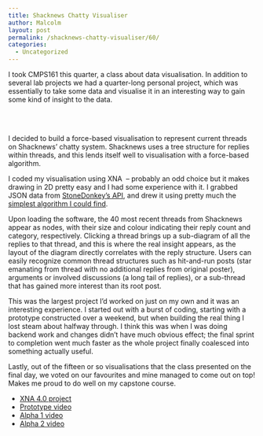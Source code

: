 ```yaml
---
title: Shacknews Chatty Visualiser
author: Malcolm
layout: post
permalink: /shacknews-chatty-visualiser/60/
categories:
  - Uncategorized
---
```

I took CMPS161 this quarter, a class about data visualisation. In addition to several lab projects we had a quarter-long personal project, which was essentially to take some data and visualise it in an interesting way to gain some kind of insight to the data.

<center>
  <br /> <span class='embed-youtube' style='text-align:center; display: block;'></span><br />
</center>

  
I decided to build a force-based visualisation to represent current threads on Shacknews&#8217; chatty system. Shacknews uses a tree structure for replies within threads, and this lends itself well to visualisation with a force-based algorithm.

I coded my visualisation using XNA  &#8211; probably an odd choice but it makes drawing in 2D pretty easy and I had some experience with it. I grabbed JSON data from [StoneDonkey&#8217;s API][1], and drew it using pretty much the [simplest algorithm I could find][2].

Upon loading the software, the 40 most recent threads from Shacknews appear as nodes, with their size and colour indicating their reply count and category, respectively. Clicking a thread brings up a sub-diagram of all the replies to that thread, and this is where the real insight appears, as the layout of the diagram directly correlates with the reply structure. Users can easily recognize common thread structures such as hit-and-run posts (star emanating from thread with no additional replies from original poster), arguments or involved discussions (a long tail of replies), or a sub-thread that has gained more interest than its root post.

This was the largest project I&#8217;d worked on just on my own and it was an interesting experience. I started out with a burst of coding, starting with a prototype constructed over a weekend, but when building the real thing I lost steam about halfway through. I think this was when I was doing backend work and changes didn&#8217;t have much obvious effect; the final sprint to completion went much faster as the whole project finally coalesced into something actually useful.

Lastly, out of the fifteen or so visualisations that the class presented on the final day, we voted on our favourites and mine managed to come out on top! Makes me proud to do well on my capstone course.

  * [XNA 4.0 project][3]
  * [Prototype video][4]
  * [Alpha 1 video][5]
  * [Alpha 2 video][6]

 [1]: http://shackapi.stonedonkey.com/readme/
 [2]: http://blog.ivank.net/force-based-graph-drawing-in-as3.html
 [3]: http://www.malcolmcrum.com/wp/wp-content/uploads/2012/03/ShackCommunityJSON.zip
 [4]: http://www.youtube.com/watch?v=9w9TwP43_I0
 [5]: http://www.youtube.com/watch?v=BZwt8XlPtyU
 [6]: http://www.youtube.com/watch?v=_PWmwNuA6ys